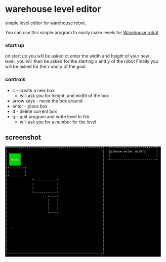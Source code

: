 # warehouse level editor
simple level editor for warehouse robot.

You can use this simple program to easily make levels for [Warehouse robot](https://github.com/craptastic-terminal-games/warehouse-robot)

### start up
  on start up you will be asked ot enter the width and height of your new level.
  you will then be asked for the starting x and y of the robot
  Finally you will be asked for the x and y of the goal.
  
### controls
  - c - create a new box.
      - will ask you for height, and width of the box
  - arrow keys - move the box around
  - enter - place box
  - d - delete current box
  - q - quit program and write level to file
       -  will ask you for a number for the level


## screenshot

![screenshot1](/screenshots/screenshot1.png)
